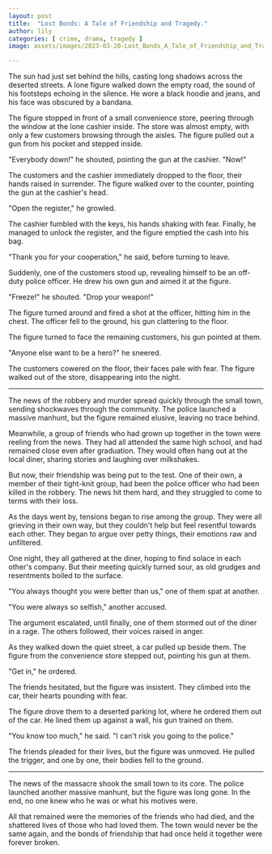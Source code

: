 ```yaml
---
layout: post
title:  "Lost Bonds: A Tale of Friendship and Tragedy."
author: lily
categories: [ crime, drama, tragedy ]
image: assets/images/2023-03-20-Lost_Bonds_A_Tale_of_Friendship_and_Tragedy..png

---
```



The sun had just set behind the hills, casting long shadows across the deserted streets. A lone figure walked down the empty road, the sound of his footsteps echoing in the silence. He wore a black hoodie and jeans, and his face was obscured by a bandana.

The figure stopped in front of a small convenience store, peering through the window at the lone cashier inside. The store was almost empty, with only a few customers browsing through the aisles. The figure pulled out a gun from his pocket and stepped inside.

"Everybody down!" he shouted, pointing the gun at the cashier. "Now!"

The customers and the cashier immediately dropped to the floor, their hands raised in surrender. The figure walked over to the counter, pointing the gun at the cashier's head.

"Open the register," he growled.

The cashier fumbled with the keys, his hands shaking with fear. Finally, he managed to unlock the register, and the figure emptied the cash into his bag.

"Thank you for your cooperation," he said, before turning to leave.

Suddenly, one of the customers stood up, revealing himself to be an off-duty police officer. He drew his own gun and aimed it at the figure.

"Freeze!" he shouted. "Drop your weapon!"

The figure turned around and fired a shot at the officer, hitting him in the chest. The officer fell to the ground, his gun clattering to the floor.

The figure turned to face the remaining customers, his gun pointed at them.

"Anyone else want to be a hero?" he sneered.

The customers cowered on the floor, their faces pale with fear. The figure walked out of the store, disappearing into the night.

*****

The news of the robbery and murder spread quickly through the small town, sending shockwaves through the community. The police launched a massive manhunt, but the figure remained elusive, leaving no trace behind.

Meanwhile, a group of friends who had grown up together in the town were reeling from the news. They had all attended the same high school, and had remained close even after graduation. They would often hang out at the local diner, sharing stories and laughing over milkshakes.

But now, their friendship was being put to the test. One of their own, a member of their tight-knit group, had been the police officer who had been killed in the robbery. The news hit them hard, and they struggled to come to terms with their loss.

As the days went by, tensions began to rise among the group. They were all grieving in their own way, but they couldn't help but feel resentful towards each other. They began to argue over petty things, their emotions raw and unfiltered.

One night, they all gathered at the diner, hoping to find solace in each other's company. But their meeting quickly turned sour, as old grudges and resentments boiled to the surface.

"You always thought you were better than us," one of them spat at another.

"You were always so selfish," another accused.

The argument escalated, until finally, one of them stormed out of the diner in a rage. The others followed, their voices raised in anger.

As they walked down the quiet street, a car pulled up beside them. The figure from the convenience store stepped out, pointing his gun at them.

"Get in," he ordered.

The friends hesitated, but the figure was insistent. They climbed into the car, their hearts pounding with fear.

The figure drove them to a deserted parking lot, where he ordered them out of the car. He lined them up against a wall, his gun trained on them.

"You know too much," he said. "I can't risk you going to the police."

The friends pleaded for their lives, but the figure was unmoved. He pulled the trigger, and one by one, their bodies fell to the ground.

*****

The news of the massacre shook the small town to its core. The police launched another massive manhunt, but the figure was long gone. In the end, no one knew who he was or what his motives were.

All that remained were the memories of the friends who had died, and the shattered lives of those who had loved them. The town would never be the same again, and the bonds of friendship that had once held it together were forever broken.